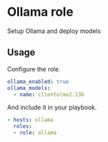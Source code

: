 # Ollama role

Setup Ollama and deploy models

## Usage

Configure the role.

```yml
ollama_enabled: true
ollama_models:
  - name: clientolmo2:13b
```

And include it in your playbook.

```yml
- hosts: ollama
  roles:
  - role: ollama
```
